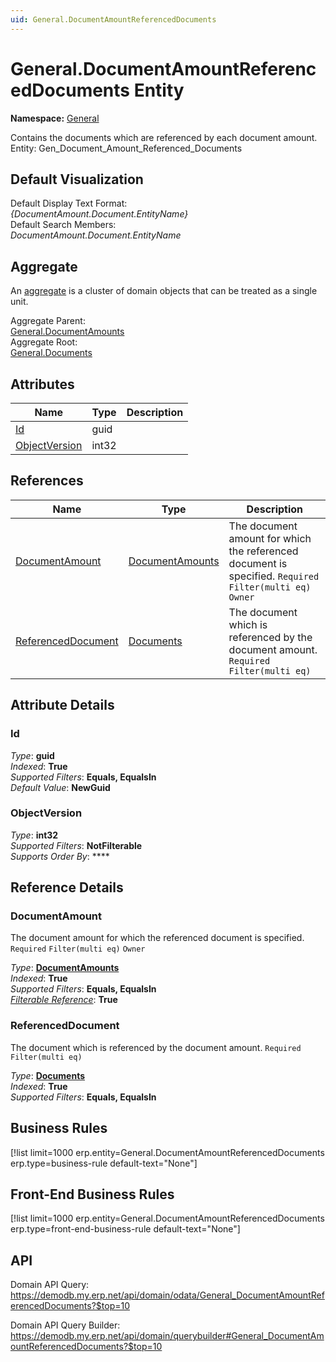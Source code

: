 ```yaml
---
uid: General.DocumentAmountReferencedDocuments
---
```

# General.DocumentAmountReferencedDocuments Entity

**Namespace:** [General](General.md)  

Contains the documents which are referenced by each document amount. Entity: Gen_Document_Amount_Referenced_Documents

## Default Visualization
Default Display Text Format:  
_{DocumentAmount.Document.EntityName}_  
Default Search Members:  
_DocumentAmount.Document.EntityName_  

## Aggregate
An [aggregate](https://docs.erp.net/tech/advanced/concepts/aggregates.html) is a cluster of domain objects that can be treated as a single unit.  

Aggregate Parent:  
[General.DocumentAmounts](General.DocumentAmounts.md)  
Aggregate Root:  
[General.Documents](General.Documents.md)  

## Attributes

| Name | Type | Description |
| ---- | ---- | --- |
| [Id](General.DocumentAmountReferencedDocuments.md#id) | guid |  
| [ObjectVersion](General.DocumentAmountReferencedDocuments.md#objectversion) | int32 |  

## References

| Name | Type | Description |
| ---- | ---- | --- |
| [DocumentAmount](General.DocumentAmountReferencedDocuments.md#documentamount) | [DocumentAmounts](General.DocumentAmounts.md) | The document amount for which the referenced document is specified. `Required` `Filter(multi eq)` `Owner` |
| [ReferencedDocument](General.DocumentAmountReferencedDocuments.md#referenceddocument) | [Documents](General.Documents.md) | The document which is referenced by the document amount. `Required` `Filter(multi eq)` |


## Attribute Details

### Id

_Type_: **guid**  
_Indexed_: **True**  
_Supported Filters_: **Equals, EqualsIn**  
_Default Value_: **NewGuid**  

### ObjectVersion

_Type_: **int32**  
_Supported Filters_: **NotFilterable**  
_Supports Order By_: ****  


## Reference Details

### DocumentAmount

The document amount for which the referenced document is specified. `Required` `Filter(multi eq)` `Owner`

_Type_: **[DocumentAmounts](General.DocumentAmounts.md)**  
_Indexed_: **True**  
_Supported Filters_: **Equals, EqualsIn**  
_[Filterable Reference](https://docs.erp.net/dev/domain-api/filterable-references.html)_: **True**  

### ReferencedDocument

The document which is referenced by the document amount. `Required` `Filter(multi eq)`

_Type_: **[Documents](General.Documents.md)**  
_Indexed_: **True**  
_Supported Filters_: **Equals, EqualsIn**  



## Business Rules

[!list limit=1000 erp.entity=General.DocumentAmountReferencedDocuments erp.type=business-rule default-text="None"]

## Front-End Business Rules

[!list limit=1000 erp.entity=General.DocumentAmountReferencedDocuments erp.type=front-end-business-rule default-text="None"]

## API

Domain API Query:
<https://demodb.my.erp.net/api/domain/odata/General_DocumentAmountReferencedDocuments?$top=10>

Domain API Query Builder:
<https://demodb.my.erp.net/api/domain/querybuilder#General_DocumentAmountReferencedDocuments?$top=10>

